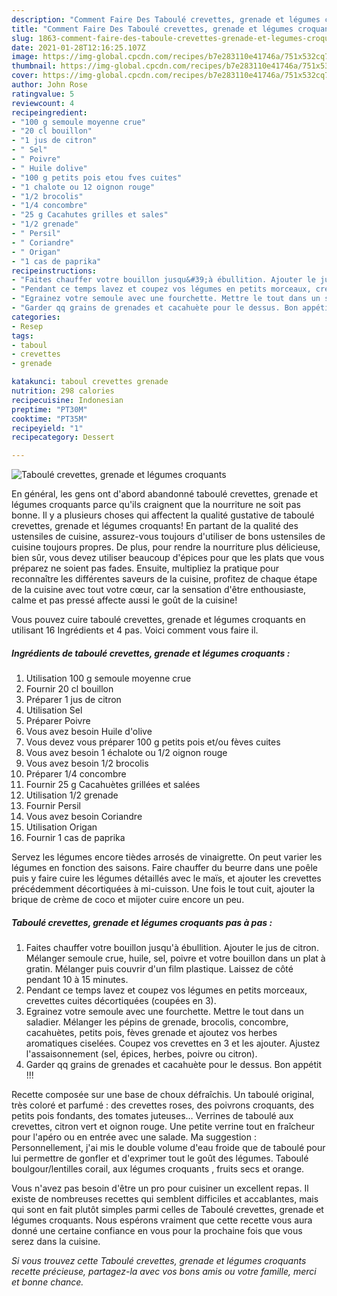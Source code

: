```yaml
---
description: "Comment Faire Des Taboulé crevettes, grenade et légumes croquants"
title: "Comment Faire Des Taboulé crevettes, grenade et légumes croquants"
slug: 1863-comment-faire-des-taboule-crevettes-grenade-et-legumes-croquants
date: 2021-01-28T12:16:25.107Z
image: https://img-global.cpcdn.com/recipes/b7e283110e41746a/751x532cq70/taboule-crevettes-grenade-et-legumes-croquants-photo-principale-de-la-recette.jpg
thumbnail: https://img-global.cpcdn.com/recipes/b7e283110e41746a/751x532cq70/taboule-crevettes-grenade-et-legumes-croquants-photo-principale-de-la-recette.jpg
cover: https://img-global.cpcdn.com/recipes/b7e283110e41746a/751x532cq70/taboule-crevettes-grenade-et-legumes-croquants-photo-principale-de-la-recette.jpg
author: John Rose
ratingvalue: 5
reviewcount: 4
recipeingredient:
- "100 g semoule moyenne crue"
- "20 cl bouillon"
- "1 jus de citron"
- " Sel"
- " Poivre"
- " Huile dolive"
- "100 g petits pois etou fves cuites"
- "1 chalote ou 12 oignon rouge"
- "1/2 brocolis"
- "1/4 concombre"
- "25 g Cacahutes grilles et sales"
- "1/2 grenade"
- " Persil"
- " Coriandre"
- " Origan"
- "1 cas de paprika"
recipeinstructions:
- "Faites chauffer votre bouillon jusqu&#39;à ébullition. Ajouter le jus de citron. Mélanger semoule crue, huile, sel, poivre et votre bouillon dans un plat à gratin. Mélanger puis couvrir d&#39;un film plastique. Laissez de côté pendant 10 à 15 minutes."
- "Pendant ce temps lavez et coupez vos légumes en petits morceaux, crevettes cuites décortiquées (coupées en 3)."
- "Egrainez votre semoule avec une fourchette. Mettre le tout dans un saladier. Mélanger les pépins de grenade, brocolis, concombre, cacahuètes, petits pois, fèves grenade et ajoutez vos herbes aromatiques ciselées. Coupez vos crevettes en 3 et les ajouter. Ajustez l&#39;assaisonnement (sel, épices, herbes, poivre ou citron)."
- "Garder qq grains de grenades et cacahuète pour le dessus. Bon appétit !!!"
categories:
- Resep
tags:
- taboul
- crevettes
- grenade

katakunci: taboul crevettes grenade 
nutrition: 298 calories
recipecuisine: Indonesian
preptime: "PT30M"
cooktime: "PT35M"
recipeyield: "1"
recipecategory: Dessert

---
```



![Taboulé crevettes, grenade et légumes croquants](https://img-global.cpcdn.com/recipes/b7e283110e41746a/751x532cq70/taboule-crevettes-grenade-et-legumes-croquants-photo-principale-de-la-recette.jpg)

En général, les gens ont d'abord abandonné taboulé crevettes, grenade et légumes croquants parce qu'ils craignent que la nourriture ne soit pas bonne. Il y a plusieurs choses qui affectent la qualité gustative de taboulé crevettes, grenade et légumes croquants! En partant de la qualité des ustensiles de cuisine, assurez-vous toujours d'utiliser de bons ustensiles de cuisine toujours propres. De plus, pour rendre la nourriture plus délicieuse, bien sûr, vous devez utiliser beaucoup d'épices pour que les plats que vous préparez ne soient pas fades. Ensuite, multipliez la pratique pour reconnaître les différentes saveurs de la cuisine, profitez de chaque étape de la cuisine avec tout votre cœur, car la sensation d'être enthousiaste, calme et pas pressé affecte aussi le goût de la cuisine!

<!--inarticleads1-->

Vous pouvez cuire taboulé crevettes, grenade et légumes croquants en utilisant 16 Ingrédients et 4 pas. Voici comment vous faire il.

##### Ingrédients de taboulé crevettes, grenade et légumes croquants :

1. Utilisation 100 g semoule moyenne crue
1. Fournir 20 cl bouillon
1. Préparer 1 jus de citron
1. Utilisation  Sel
1. Préparer  Poivre
1. Vous avez besoin  Huile d&#39;olive
1. Vous devez vous préparer 100 g petits pois et/ou fèves cuites
1. Vous avez besoin 1 échalote ou 1/2 oignon rouge
1. Vous avez besoin 1/2 brocolis
1. Préparer 1/4 concombre
1. Fournir 25 g Cacahuètes grillées et salées
1. Utilisation 1/2 grenade
1. Fournir  Persil
1. Vous avez besoin  Coriandre
1. Utilisation  Origan
1. Fournir 1 cas de paprika


Servez les légumes encore tièdes arrosés de vinaigrette. On peut varier les légumes en fonction des saisons. Faire chauffer du beurre dans une poêle puis y faire cuire les légumes détaillés avec le maïs, et ajouter les crevettes précédemment décortiquées à mi-cuisson. Une fois le tout cuit, ajouter la brique de crème de coco et mijoter cuire encore un peu. 

<!--inarticleads2-->

##### Taboulé crevettes, grenade et légumes croquants pas à pas :

1. Faites chauffer votre bouillon jusqu&#39;à ébullition. Ajouter le jus de citron. Mélanger semoule crue, huile, sel, poivre et votre bouillon dans un plat à gratin. Mélanger puis couvrir d&#39;un film plastique. Laissez de côté pendant 10 à 15 minutes.
1. Pendant ce temps lavez et coupez vos légumes en petits morceaux, crevettes cuites décortiquées (coupées en 3).
1. Egrainez votre semoule avec une fourchette. Mettre le tout dans un saladier. Mélanger les pépins de grenade, brocolis, concombre, cacahuètes, petits pois, fèves grenade et ajoutez vos herbes aromatiques ciselées. Coupez vos crevettes en 3 et les ajouter. Ajustez l&#39;assaisonnement (sel, épices, herbes, poivre ou citron).
1. Garder qq grains de grenades et cacahuète pour le dessus. Bon appétit !!!


Recette composée sur une base de choux défraîchis. Un taboulé original, très coloré et parfumé : des crevettes roses, des poivrons croquants, des petits pois fondants, des tomates juteuses… Verrines de taboulé aux crevettes, citron vert et oignon rouge. Une petite verrine tout en fraîcheur pour l&#39;apéro ou en entrée avec une salade. Ma suggestion : Personnellement, j&#39;ai mis le double volume d&#39;eau froide que de taboulé pour lui permettre de gonfler et d&#39;exprimer tout le goût des légumes. Taboulé boulgour/lentilles corail, aux légumes croquants , fruits secs et orange. 

<!--inarticleads1-->

<p>
Vous n'avez pas besoin d'être un pro pour cuisiner un excellent repas. Il existe de nombreuses recettes qui semblent difficiles et accablantes, mais qui sont en fait plutôt simples parmi celles de Taboulé crevettes, grenade et légumes croquants. Nous espérons vraiment que cette recette vous aura donné une certaine confiance en vous pour la prochaine fois que vous serez dans la cuisine.
</p>

<p>
<i>Si vous trouvez cette Taboulé crevettes, grenade et légumes croquants recette précieuse, partagez-la avec vos bons amis ou votre famille, merci et bonne chance.</i>
</p>
